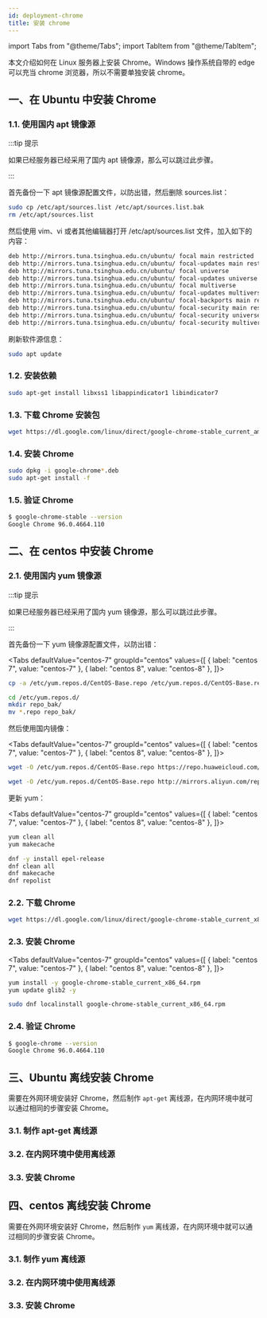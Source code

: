 ```yaml
---
id: deployment-chrome
title: 安装 chrome
---
```


import Tabs from "@theme/Tabs";
import TabItem from "@theme/TabItem";

本文介绍如何在 Linux 服务器上安装 Chrome。Windows 操作系统自带的 edge 可以充当 chrome 浏览器，所以不需要单独安装 chrome。

## 一、在 Ubuntu 中安装 Chrome

### 1.1. 使用国内 apt 镜像源

:::tip 提示

如果已经服务器已经采用了国内 apt 镜像源，那么可以跳过此步骤。

:::

首先备份一下 apt 镜像源配置文件，以防出错，然后删除 sources.list：

```bash
sudo cp /etc/apt/sources.list /etc/apt/sources.list.bak
rm /etc/apt/sources.list
```

然后使用 vim、vi 或者其他编辑器打开 /etc/apt/sources.list 文件，加入如下的内容：

```bash
deb http://mirrors.tuna.tsinghua.edu.cn/ubuntu/ focal main restricted
deb http://mirrors.tuna.tsinghua.edu.cn/ubuntu/ focal-updates main restricted
deb http://mirrors.tuna.tsinghua.edu.cn/ubuntu/ focal universe
deb http://mirrors.tuna.tsinghua.edu.cn/ubuntu/ focal-updates universe
deb http://mirrors.tuna.tsinghua.edu.cn/ubuntu/ focal multiverse
deb http://mirrors.tuna.tsinghua.edu.cn/ubuntu/ focal-updates multiverse
deb http://mirrors.tuna.tsinghua.edu.cn/ubuntu/ focal-backports main restricted universe multiverse
deb http://mirrors.tuna.tsinghua.edu.cn/ubuntu/ focal-security main restricted
deb http://mirrors.tuna.tsinghua.edu.cn/ubuntu/ focal-security universe
deb http://mirrors.tuna.tsinghua.edu.cn/ubuntu/ focal-security multiverse
```

刷新软件源信息：

```bash
sudo apt update
```

### 1.2. 安装依赖

```bash
sudo apt-get install libxss1 libappindicator1 libindicator7
```

### 1.3. 下载 Chrome 安装包

```bash
wget https://dl.google.com/linux/direct/google-chrome-stable_current_amd64.deb
```

### 1.4. 安装 Chrome

```bash
sudo dpkg -i google-chrome*.deb
sudo apt-get install -f
```

### 1.5. 验证 Chrome

```bash
$ google-chrome-stable --version
Google Chrome 96.0.4664.110
```

## 二、在 centos 中安装 Chrome

### 2.1. 使用国内 yum 镜像源

:::tip 提示

如果已经服务器已经采用了国内 yum 镜像源，那么可以跳过此步骤。

:::

首先备份一下 yum 镜像源配置文件，以防出错：

<Tabs
defaultValue="centos-7"
groupId="centos"
values={[
{ label: "centos 7", value: "centos-7" },
{ label: "centos 8", value: "centos-8" },
]}>
<TabItem value="centos-7">

```bash
cp -a /etc/yum.repos.d/CentOS-Base.repo /etc/yum.repos.d/CentOS-Base.repo.bak
```

  </TabItem>
  <TabItem value="centos-8">

```bash
cd /etc/yum.repos.d/
mkdir repo_bak/
mv *.repo repo_bak/
```

</TabItem>
</Tabs>

然后使用国内镜像：

<Tabs
defaultValue="centos-7"
groupId="centos"
values={[
{ label: "centos 7", value: "centos-7" },
{ label: "centos 8", value: "centos-8" },
]}>
<TabItem value="centos-7">

```bash
wget -O /etc/yum.repos.d/CentOS-Base.repo https://repo.huaweicloud.com/repository/conf/CentOS-7-reg.repo
```

  </TabItem>
  <TabItem value="centos-8">

```bash
wget -O /etc/yum.repos.d/CentOS-Base.repo http://mirrors.aliyun.com/repo/centos-8.repo
```

  </TabItem>
</Tabs>

更新 yum：

<Tabs
defaultValue="centos-7"
groupId="centos"
values={[
{ label: "centos 7", value: "centos-7" },
{ label: "centos 8", value: "centos-8" },
]}>
<TabItem value="centos-7">

```bash
yum clean all
yum makecache
```

</TabItem>
<TabItem value="centos-8">

```bash
dnf -y install epel-release
dnf clean all
dnf makecache
dnf repolist
```

</TabItem>
</Tabs>

### 2.2. 下载 Chrome

```bash
wget https://dl.google.com/linux/direct/google-chrome-stable_current_x86_64.rpm
```

### 2.3. 安装 Chrome

<Tabs
defaultValue="centos-7"
groupId="centos"
values={[
{ label: "centos 7", value: "centos-7" },
{ label: "centos 8", value: "centos-8" },
]}>
<TabItem value="centos-7">

```bash
yum install -y google-chrome-stable_current_x86_64.rpm
yum update glib2 -y
```

  </TabItem>
  <TabItem value="centos-8">

```bash
sudo dnf localinstall google-chrome-stable_current_x86_64.rpm
```

</TabItem>
</Tabs>

### 2.4. 验证 Chrome

```bash
$ google-chrome --version
Google Chrome 96.0.4664.110
```

## 三、Ubuntu 离线安装 Chrome

需要在外网环境安装好 Chrome，然后制作 `apt-get` 离线源，在内网环境中就可以通过相同的步骤安装 Chrome。

### 3.1. 制作 apt-get 离线源

### 3.2. 在内网环境中使用离线源

### 3.3. 安装 Chrome

## 四、centos 离线安装 Chrome

需要在外网环境安装好 Chrome，然后制作 `yum` 离线源，在内网环境中就可以通过相同的步骤安装 Chrome。

### 3.1. 制作 yum 离线源

### 3.2. 在内网环境中使用离线源

### 3.3. 安装 Chrome
